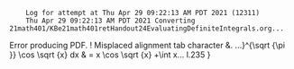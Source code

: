        Log for attempt at Thu Apr 29 09:22:13 AM PDT 2021 (12311)
        Thu Apr 29 09:22:13 AM PDT 2021 Converting 21math401/KBe21math401retHandout24EvaluatingDefiniteIntegrals.org...
Error producing PDF.
! Misplaced alignment tab character &.
<argument> ...}^{\sqrt {\pi }} \cos \sqrt {x} dx &
                                                  = x \cos \sqrt {x} +\int x...
l.235   }

